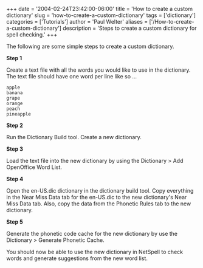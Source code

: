 +++
date = '2004-02-24T23:42:00-06:00'
title = 'How to create a custom dictionary'
slug = 'how-to-create-a-custom-dictionary'
tags = ['dictionary']
categories = ['Tutorials']
author = 'Paul Welter'
aliases = ['/How-to-create-a-custom-dictionary']
description = 'Steps to create a custom dictionary for spell checking.'
+++


The following are some simple steps to create a custom dictionary.

**Step 1**

Create a text file with all the words you would like to use in the dictionary.  The text file should have one word per line like so ...

    apple
    banana
    grape
    orange
    peach
    pineapple

**Step 2**

Run the Dictionary Build tool.  Create a new dictionary.

**Step 3**

Load the text file into the new dictionary by using the Dictionary > Add OpenOffice Word List.  

**Step 4**

Open the en-US.dic dictionary in the dictionary build tool.  Copy everything in the Near Miss Data tab for the en-US.dic to the new dictionary's Near Miss Data tab.  Also, copy the data from the Phonetic Rules tab to the new dictionary.

**Step 5**

Generate the phonetic code cache for the new dictionary by use the Dictionary > Generate Phonetic Cache.

You should now be able to use the new dictionary in NetSpell to check words and generate suggestions from the new word list.
